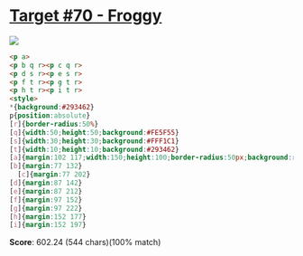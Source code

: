 # [Target #70 - Froggy](https://cssbattle.dev/play/70)

![](https://cssbattle.dev/targets/70.png)

```HTML
<p a>
<p b q r><p c q r>
<p d s r><p e s r>
<p f t r><p g t r>
<p h t r><p i t r>
<style>
*{background:#293462}
p{position:absolute}
[r]{border-radius:50%}
[q]{width:50;height:50;background:#FE5F55}
[s]{width:30;height:30;background:#FFF1C1}
[t]{width:10;height:10;background:#293462}
[a]{margin:102 117;width:150;height:100;border-radius:50px;background:radial-gradient(191px at 50%-120%,#FE5F55 99%,#A64942)}
[b]{margin:77 132}
  [c]{margin:77 202}
[d]{margin:87 142}
[e]{margin:87 212}
[f]{margin:97 152}
[g]{margin:97 222}
[h]{margin:152 177}
[i]{margin:152 197}
```

**Score**: 602.24 (544 chars)(100% match)
